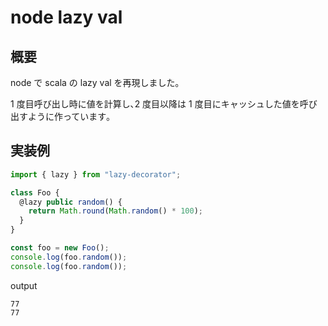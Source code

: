 # node lazy val

## 概要

node で scala の lazy val を再現しました｡

1 度目呼び出し時に値を計算し､2 度目以降は 1 度目にキャッシュした値を呼び出すように作っています｡

## 実装例

```typescript
import { lazy } from "lazy-decorator";

class Foo {
  @lazy public random() {
    return Math.round(Math.random() * 100);
  }
}

const foo = new Foo();
console.log(foo.random());
console.log(foo.random());
```

output

```
77
77
```
